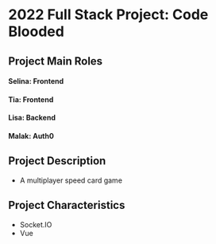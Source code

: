 # 2022 Full Stack Project: Code Blooded
## Project Main Roles
#### Selina: Frontend
#### Tia: Frontend
#### Lisa: Backend
#### Malak: Auth0

## Project Description
+ A multiplayer speed card game

## Project Characteristics
+ Socket.IO
+ Vue

